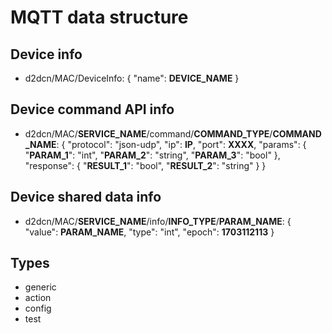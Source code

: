 # MQTT data structure 


## Device info

- d2dcn/MAC/DeviceInfo:
    {
        "name": **DEVICE_NAME**
    }


## Device command API info

- d2dcn/MAC/**SERVICE_NAME**/command/**COMMAND_TYPE**/**COMMAND_NAME**:
    {
        "protocol": "json-udp",
        "ip": **IP**,
        "port": **XXXX**,
        "params": {
            "**PARAM_1**": "int",
            "**PARAM_2**": "string",
            "**PARAM_3**": "bool"
        },
        "response": {
            "**RESULT_1**": "bool",
            "**RESULT_2**": "string"
        }
    }


## Device shared data info

- d2dcn/MAC/**SERVICE_NAME**/info/**INFO_TYPE**/**PARAM_NAME**:
    {
        "value": **PARAM_NAME**,
        "type": "int",
        "epoch": **1703112113**
    }


## Types

- generic
- action
- config
- test